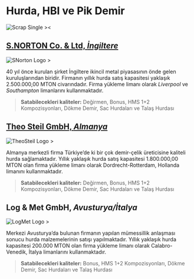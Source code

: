 # Hurda, HBI ve Pik Demir

![Scrap Single ><](/metkim/images/singles/scrap.jpg)

## [S.NORTON Co. & Ltd, *İngiltere*](https://www.s-norton.com/)

![SNorton Logo >](/metkim/images/snorton_big.jpg)

40 yıl önce kurulan şirket İngiltere ikincil metal piyasasının  önde gelen kuruluşlarından biridir. Firmanın yıllık hurda satış kapasitesi yaklaşık 2.500.000,00 MTON civarındadır. Firma yükleme limanı olarak *Liverpool* ve *Southampton* limanlarını kullanmaktadır.

> **Satabilecekleri kaliteler:** Değirmen, Bonus, HMS 1+2 Kompozisyonları, Dökme Demir, Sac Hurdaları ve Talaş Hurdası

## [Theo Steil GmbH, *Almanya*](https://www.steil.de/)

![TheoSteil Logo >](/metkim/images/theosteil_big.jpg)

Almanya merkezli firma Türkiye’de ki bir çok demir-çelik üreticisine kaliteli hurda sağlamaktadır. Yıllık yaklaşık hurda satış kapasitesi 1.800.000,00 MTON olan firma yükleme limanı olarak Dordrecht-Rotterdam, Hollanda limanını kullanmaktadır.

> **Satabilecekleri kaliteler:** Değirmen, Bonus, HMS 1+2 Kompozisyonları, Dökme Demir, Sac Hurdaları ve Talaş Hurdası

## Log & Met GmbH, *Avusturya/İtalya*

![LogMet Logo >](/metkim/images/logmet_big.png)

Merkezi Avusturya’da bulunan firmanın yapılan mümessillik anlaşması sonucu hurda malzemelerinin satışı yapılmaktadır. Yıllık yaklaşık hurda kapasitesi 200.000 MTON olan firma yükleme limanı olarak Calabro-Venedik, İtalya limanlarını kullanmaktadır.

> **Satabilecekleri kaliteler:** Bonus, HMS 1+2 Kompozisyonları, Dökme Demir, Sac Hurdaları ve Talaş Hurdası

